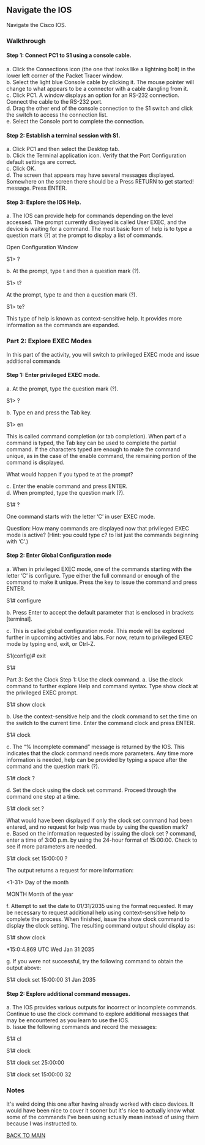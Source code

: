 ## Navigate the IOS

Navigate the Cisco IOS. 

### Walkthrough

#### Step 1: Connect PC1 to S1 using a console cable.

a.     Click the Connections icon (the one that looks like a lightning bolt) in the lower left corner of the Packet Tracer window.  
b.     Select the light blue Console cable by clicking it. The mouse pointer will change to what appears to be a connector with a cable dangling from it.  
c.     Click PC1. A window displays an option for an RS-232 connection. Connect the cable to the RS-232 port.  
d.     Drag the other end of the console connection to the S1 switch and click the switch to access the connection list.  
e.     Select the Console port to complete the connection.

#### Step 2: Establish a terminal session with S1.
a.     Click PC1 and then select the Desktop tab.  
b.     Click the Terminal application icon. Verify that the Port Configuration default settings are correct.  
c.     Click OK.  
d.     The screen that appears may have several messages displayed. Somewhere on the screen there should be a Press RETURN to get started! message. Press ENTER.

#### Step 3: Explore the IOS Help.

a.     The IOS can provide help for commands depending on the level accessed. The prompt currently displayed is called User EXEC, and the device is waiting for a command. The most basic form of help is to type a question mark (?) at the prompt to display a list of commands.

Open Configuration Window

S1> ?

b.     At the prompt, type t and then a question mark (?).

S1> t?

At the prompt, type te and then a question mark (?).

S1> te?

This type of help is known as context-sensitive help. It provides more information as the commands are expanded.

### Part 2: Explore EXEC Modes

In this part of the activity, you will switch to privileged EXEC mode and issue additional commands

#### Step 1: Enter privileged EXEC mode.

a.     At the prompt, type the question mark (?).

S1> ?

b.     Type en and press the Tab key.

S1> en<Tab>

This is called command completion (or tab completion). When part of a command is typed, the Tab key can be used to complete the partial command. If the characters typed are enough to make the command unique, as in the case of the enable command, the remaining portion of the command is displayed.

What would happen if you typed te<Tab> at the prompt?

c.     Enter the enable command and press ENTER.  
d.     When prompted, type the question mark (?).  

S1# ?

One command starts with the letter ‘C’ in user EXEC mode.

Question:
How many commands are displayed now that privileged EXEC mode is active? (Hint: you could type c? to list just the commands beginning with ‘C’.)

#### Step 2: Enter Global Configuration mode

a.     When in privileged EXEC mode, one of the commands starting with the letter ‘C’ is configure. Type either the full command or enough of the command to make it unique. Press the <Tab> key to issue the command and press ENTER.

S1# configure

b.     Press Enter to accept the default parameter that is enclosed in brackets [terminal].

c.     This is called global configuration mode. This mode will be explored further in upcoming activities and labs. For now, return to privileged EXEC mode by typing end, exit, or Ctrl-Z.

S1(config)# exit

S1#

Part 3: Set the Clock
Step 1: Use the clock command.
a.     Use the clock command to further explore Help and command syntax. Type show clock at the privileged EXEC prompt.

S1# show clock

b.     Use the context-sensitive help and the clock command to set the time on the switch to the current time. Enter the command clock and press ENTER.

S1# clock<ENTER>

c.     The “% Incomplete command” message is returned by the IOS. This indicates that the clock command needs more parameters. Any time more information is needed, help can be provided by typing a space after the command and the question mark (?).

S1# clock ?

d.     Set the clock using the clock set command. Proceed through the command one step at a time.

S1# clock set ?

What would have been displayed if only the clock set command had been entered, and no request for help was made by using the question mark?  
e.     Based on the information requested by issuing the clock set ? command, enter a time of 3:00 p.m. by using the 24-hour format of 15:00:00. Check to see if more parameters are needed.

S1# clock set 15:00:00 ?

The output returns a request for more information:

<1-31> Day of the month

MONTH Month of the year

f.      Attempt to set the date to 01/31/2035 using the format requested. It may be necessary to request additional help using context-sensitive help to complete the process. When finished, issue the show clock command to display the clock setting. The resulting command output should display as:

S1# show clock

*15:0:4.869 UTC Wed Jan 31 2035

g.     If you were not successful, try the following command to obtain the output above:

S1# clock set 15:00:00 31 Jan 2035

#### Step 2: Explore additional command messages.

a.     The IOS provides various outputs for incorrect or incomplete commands. Continue to use the clock command to explore additional messages that may be encountered as you learn to use the IOS.  
b.     Issue the following commands and record the messages:

S1# cl<enter>

S1# clock

S1# clock set 25:00:00

S1# clock set 15:00:00 32

### Notes

It's weird doing this one after having already worked with cisco devices. It would have been nice to cover it sooner but it's nice to actually know what some of the commands I've been using actually mean instead of using them because I was instructed to. 

[BACK TO MAIN](https://github.com/lfost42/networking)